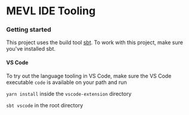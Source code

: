 MEVL IDE Tooling
==========

### Getting started
This project uses the build tool [sbt](https://www.scala-sbt.org). To work with this project, make sure you've installed sbt.

#### VS Code
To try out the language tooling in VS Code, make sure the VS Code executable `code` is available on your path and run

`yarn install` inside the `vscode-extension` directory

`sbt vscode` in the root directory

